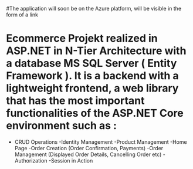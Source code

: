 #The application will soon be on the Azure platform, will be visible in the form of a link
# Ecommerce Projekt realized in ASP.NET in N-Tier Architecture with a database MS SQL Server ( Entity Framework ). It is a backend with a lightweight frontend, a web library that has the most important functionalities of the ASP.NET Core environment such as :
- CRUD Operations
-Identity Management
-Product Management
-Home Page
-Order Creation (Order Confirmation, Payments)
-Order Management (Displayed Order Details, Cancelling Order etc)
-Authorization
-Session in Action
